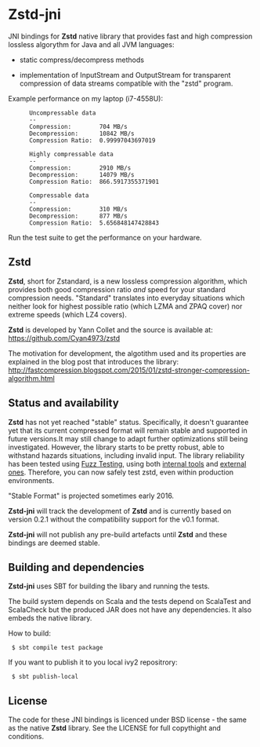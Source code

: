Zstd-jni
========

JNI bindings for **Zstd** native library that provides fast and high
compression lossless algorythm for Java and all JVM languages:

* static compress/decompress methods

* implementation of InputStream and OutputStream for transparent compression
of data streams compatible with the "zstd" program.

Example performance on my laptop (i7-4558U):

```
      Uncompressable data
      --
      Compression:        704 MB/s
      Decompression:      10842 MB/s
      Compression Ratio:  0.99997043697019

      Highly compressable data
      --
      Compression:        2910 MB/s
      Decompression:      14079 MB/s
      Compression Ratio:  866.5917355371901

      Compressable data
      --
      Compression:        310 MB/s
      Decompression:      877 MB/s
      Compression Ratio:  5.656848147428843
```

Run the test suite to get the performance on your hardware.


Zstd
----

**Zstd**, short for Zstandard, is a new lossless compression algorithm, which
provides both good compression ratio _and_ speed for your standard compression
needs. "Standard" translates into everyday situations which neither look for
highest possible ratio (which LZMA and ZPAQ cover) nor extreme speeds (which
LZ4 covers).

**Zstd** is developed by Yann Collet and the source is available at:
https://github.com/Cyan4973/zstd

The motivation for development, the algotithm used and its properties are
explained in the blog post that introduces the library:
http://fastcompression.blogspot.com/2015/01/zstd-stronger-compression-algorithm.html

Status and availability
-----------------------

**Zstd** has not yet reached "stable" status. Specifically, it doesn't guarantee
yet that its current compressed format will remain stable and supported in future
versions.It may still change to adapt further optimizations still being investigated.
However, the library starts to be pretty robust, able to withstand hazards situations,
including invalid input. The library reliability has been tested using
[Fuzz Testing](https://en.wikipedia.org/wiki/Fuzz_testing), using both
[internal tools](programs/fuzzer.c) and
[external ones](http://lcamtuf.coredump.cx/afl). Therefore, you can now safely test
zstd, even within production environments.

"Stable Format" is projected sometimes early 2016.

**Zstd-jni** will track the development of **Zstd** and is currently
based on version 0.2.1 without the compatibility support for the v0.1 format.

**Zstd-jni** will not publish any pre-build artefacts until **Zstd** and these
bindings are deemed stable.

Building and dependencies
-------------------------

**Zstd-jni** uses SBT for building the libary and running the tests.

The build system depends on Scala and the tests depend on ScalaTest and
ScalaCheck but the produced JAR does not have any dependencies. It also
embeds the native library.

How to build:

```
 $ sbt compile test package
```

If you want to publish it to you local ivy2 repositrory:

```
 $ sbt publish-local
```


License
-------

The code for these JNI bindings is licenced under BSD license - the same as
the native **Zstd** library. See the LICENSE for full copythight and
conditions.
